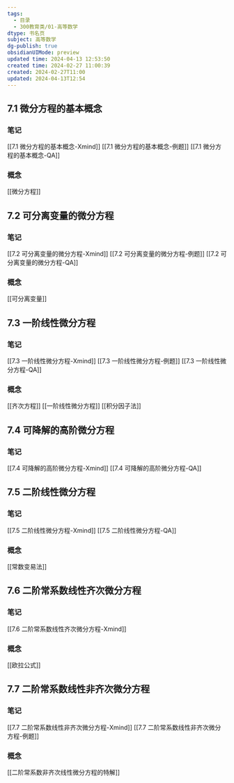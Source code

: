 ```yaml
---
tags:
  - 目录
  - 300教育类/01-高等数学
dtype: 书名页
subject: 高等数学
dg-publish: true
obsidianUIMode: preview
updated time: 2024-04-13 12:53:50
created time: 2024-02-27 11:00:39
created: 2024-02-27T11:00
updated: 2024-04-13T12:54
---
```


## 7.1 微分方程的基本概念
### 笔记
[[7.1 微分方程的基本概念-Xmind]]
[[7.1 微分方程的基本概念-例题]]
[[7.1 微分方程的基本概念-QA]]

### 概念
[[微分方程]]

## 7.2 可分离变量的微分方程
### 笔记
[[7.2 可分离变量的微分方程-Xmind]]
[[7.2 可分离变量的微分方程-例题]]
[[7.2 可分离变量的微分方程-QA]]

### 概念
[[可分离变量]]


## 7.3 一阶线性微分方程
### 笔记
[[7.3 一阶线性微分方程-Xmind]]
[[7.3 一阶线性微分方程-例题]]
 [[7.3 一阶线性微分方程-QA]]

### 概念
[[齐次方程]]
[[一阶线性微分方程]]
[[积分因子法]]

## 7.4 可降解的高阶微分方程
### 笔记
[[7.4 可降解的高阶微分方程-Xmind]]
[[7.4 可降解的高阶微分方程-QA]]


## 7.5 二阶线性微分方程
### 笔记
[[7.5 二阶线性微分方程-Xmind]]
[[7.5 二阶线性微分方程-QA]]

### 概念
[[常数变易法]]

## 7.6 二阶常系数线性齐次微分方程
### 笔记
[[7.6 二阶常系数线性齐次微分方程-Xmind]]

### 概念
[[欧拉公式]]


## 7.7 二阶常系数线性非齐次微分方程
### 笔记
[[7.7 二阶常系数线性非齐次微分方程-Xmind]]
[[7.7 二阶常系数线性非齐次微分方程-例题]]

### 概念
[[二阶常系数非齐次线性微分方程的特解]]